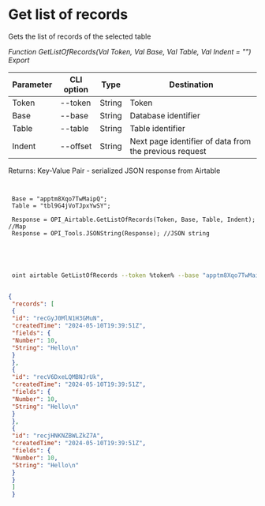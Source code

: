 ﻿---
sidebar_position: 1
---

# Get list of records
 Gets the list of records of the selected table


*Function GetListOfRecords(Val Token, Val Base, Val Table, Val Indent = "") Export*

 | Parameter | CLI option | Type | Destination |
 |-|-|-|-|
 | Token | --token | String | Token |
 | Base | --base | String | Database identifier |
 | Table | --table | String | Table identifier |
 | Indent | --offset | String | Next page identifier of data from the previous request |

 
 Returns: Key-Value Pair - serialized JSON response from Airtable

```bsl title="Code example"
	
 
 Base = "apptm8Xqo7TwMaipQ";
 Table = "tbl9G4jVoTJpxYwSY";
 
 Response = OPI_Airtable.GetListOfRecords(Token, Base, Table, Indent); //Map
 Response = OPI_Tools.JSONString(Response); //JSON string
 
 
	
```

```sh title="CLI command example"
 
 oint airtable GetListOfRecords --token %token% --base "apptm8Xqo7TwMaipQ" --table "tbl9G4jVoTJpxYwSY" --offset %offset%


```


```json title="Result"

{
 "records": [
 {
 "id": "recGyJ0MlN1H3GMuN",
 "createdTime": "2024-05-10T19:39:51Z",
 "fields": {
 "Number": 10,
 "String": "Hello\n"
 }
 },
 {
 "id": "recV6DxeLQMBNJrUk",
 "createdTime": "2024-05-10T19:39:51Z",
 "fields": {
 "Number": 10,
 "String": "Hello\n"
 }
 },
 {
 "id": "recjHNKNZBWLZkZ7A",
 "createdTime": "2024-05-10T19:39:51Z",
 "fields": {
 "Number": 10,
 "String": "Hello\n"
 }
 }
 ]
 }

```
